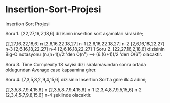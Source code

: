 # Insertion-Sort-Projesi
Insertion Sort Projesi


Soru 1.
[22,27,16,2,18,6] dizisinin insertion sort aşamalari sirasi ile;

[2,27,16,22,18,6] n
[2,6,16,22,18,27] n-1
[2,6,16,22,18,27] n-2
[2,6,16,18,22,27] n-3
[2,6,16,18,22,27] n-4
[2,6,16,18,22,27] 1
Soru 2.
[22,27,16,2,18,6] dizisinin Big-O notasyonu (n.(n+1))/2 'den O(n²) --> (6.(6+1))/2 'den O(6²) olacaktir.

Soru 3.
Time Complexity 18 sayisi dizi siralamasindan sonra ortada oldugundan Average case kapsamina girer.

Soru 4.
[7,3,5,8,2,9,4,15,6] dizisinin Insertion Sort'a göre ilk 4 adimi;

[2,3,5,8,7,9,4,15,6] n
[2,3,5,8,7,9,4,15,6] n-1
[2,3,4,8,7,9,5,15,6] n-2
[2,3,4,5,7,9,8,15,6] n-4
şeklinde olacaktir.
